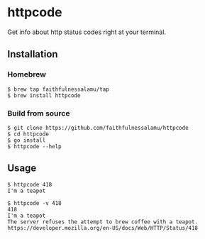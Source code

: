 # httpcode

Get info about http status codes right at your terminal.

## Installation

### Homebrew

```shell
$ brew tap faithfulnessalamu/tap
$ brew install httpcode
```

### Build from source

```shell
$ git clone https://github.com/faithfulnessalamu/httpcode
$ cd httpcode
$ go install
$ httpcode --help
```

## Usage

```shell
$ httpcode 418
I'm a teapot

$ httpcode -v 418
418
I'm a teapot
The server refuses the attempt to brew coffee with a teapot.
https://developer.mozilla.org/en-US/docs/Web/HTTP/Status/418
```
